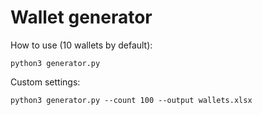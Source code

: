 # Wallet generator

How to use (10 wallets by default):
```
python3 generator.py
```

Custom settings:
```
python3 generator.py --count 100 --output wallets.xlsx
```
